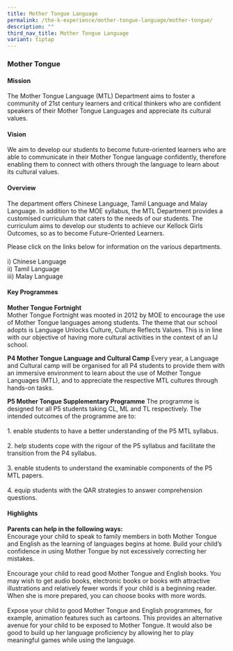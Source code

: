 ```yaml
---
title: Mother Tongue Language
permalink: /the-k-experience/mother-tongue-language/mother-tongue/
description: ""
third_nav_title: Mother Tongue Language
variant: tiptap
---
```

<h3>Mother Tongue</h3><h4>Mission</h4><p>The Mother Tongue Language (MTL) Department aims to foster a community of 21st century learners and critical thinkers who are confident speakers of their Mother Tongue Languages and appreciate its cultural values.</p><h4>Vision</h4><p>We aim to develop our students to become future-oriented learners who are able to communicate in their Mother Tongue language confidently, therefore enabling them to connect with others through the language to learn about its cultural values.</p><h4>Overview</h4><p>The department offers Chinese Language, Tamil Language and Malay Language. In addition to the MOE syllabus, the MTL Department provides a customised curriculum that caters to the needs of our students. The curriculum aims to develop our students to achieve our Kellock Girls Outcomes, so as to become Future-Oriented Learners.</p><p>Please click on the links below for information on the various departments.<br><br>i) Chinese Language<br>ii) Tamil Language<br>iii) Malay Language</p><h4>Key Programmes</h4><p><strong>Mother Tongue Fortnight</strong><br>Mother Tongue Fortnight was mooted in 2012 by MOE to encourage the use of Mother Tongue languages among students. The theme that our school adopts is Language Unlocks Culture, Culture Reflects Values. This is in line with our objective of having more cultural activities in the context of an IJ school.</p><p><strong>P4 Mother Tongue Language and Cultural Camp</strong> Every year, a Language and Cultural camp will be organised for all P4 students to provide them with an immersive environment to learn about the use of Mother Tongue Languages (MTL), and to appreciate the respective MTL cultures through hands-on tasks.</p><p><strong>P5 Mother Tongue Supplementary Programme</strong> The programme is designed for all P5 students taking CL, ML and TL respectively. The intended outcomes of the programme are to:<br><br>1. enable students to have a better understanding of the P5 MTL syllabus.<br><br>2. help students cope with the rigour of the P5 syllabus and facilitate the transition from the P4 syllabus.<br><br>3. enable students to understand the examinable components of the P5 MTL papers.<br><br>4. equip students with the QAR strategies to answer comprehension questions.</p><h4>Highlights</h4><p><strong>Parents can help in the following ways:</strong><br>Encourage your child to speak to family members in both Mother Tongue and English as the learning of languages begins at home. Build your child’s confidence in using Mother Tongue by not excessively correcting her mistakes.<br><br>Encourage your child to read good Mother Tongue and English books. You may wish to get audio books, electronic books or books with attractive illustrations and relatively fewer words if your child is a beginning reader. When she is more prepared, you can choose books with more words. <br><br>Expose your child to good Mother Tongue and English programmes, for example, animation features such as cartoons. This provides an alternative avenue for your child to be exposed to Mother Tongue. It would also be good to build up her language proficiency by allowing her to play meaningful games while using the language.</p>